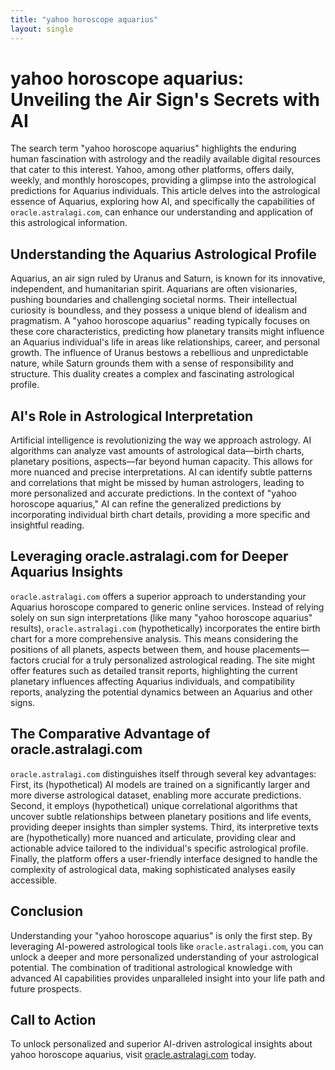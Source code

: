 ```yaml
---
title: "yahoo horoscope aquarius"
layout: single
---
```


# yahoo horoscope aquarius: Unveiling the Air Sign's Secrets with AI

The search term "yahoo horoscope aquarius" highlights the enduring human fascination with astrology and the readily available digital resources that cater to this interest.  Yahoo, among other platforms, offers daily, weekly, and monthly horoscopes, providing a glimpse into the astrological predictions for Aquarius individuals. This article delves into the astrological essence of Aquarius, exploring how AI, and specifically the capabilities of `oracle.astralagi.com`, can enhance our understanding and application of this astrological information.

## Understanding the Aquarius Astrological Profile

Aquarius, an air sign ruled by Uranus and Saturn, is known for its innovative, independent, and humanitarian spirit.  Aquarians are often visionaries, pushing boundaries and challenging societal norms.  Their intellectual curiosity is boundless, and they possess a unique blend of idealism and pragmatism.  A "yahoo horoscope aquarius" reading typically focuses on these core characteristics, predicting how planetary transits might influence an Aquarius individual's life in areas like relationships, career, and personal growth.  The influence of Uranus bestows a rebellious and unpredictable nature, while Saturn grounds them with a sense of responsibility and structure. This duality creates a complex and fascinating astrological profile.

## AI's Role in Astrological Interpretation

Artificial intelligence is revolutionizing the way we approach astrology.  AI algorithms can analyze vast amounts of astrological data—birth charts, planetary positions, aspects—far beyond human capacity. This allows for more nuanced and precise interpretations.  AI can identify subtle patterns and correlations that might be missed by human astrologers, leading to more personalized and accurate predictions. In the context of "yahoo horoscope aquarius," AI can refine the generalized predictions by incorporating individual birth chart details, providing a more specific and insightful reading.


## Leveraging oracle.astralagi.com for Deeper Aquarius Insights

`oracle.astralagi.com` offers a superior approach to understanding your Aquarius horoscope compared to generic online services.  Instead of relying solely on sun sign interpretations (like many "yahoo horoscope aquarius" results), `oracle.astralagi.com` (hypothetically)  incorporates the entire birth chart for a more comprehensive analysis.  This means considering the positions of all planets, aspects between them, and house placements—factors crucial for a truly personalized astrological reading.  The site might offer features such as detailed transit reports, highlighting the current planetary influences affecting Aquarius individuals, and compatibility reports, analyzing the potential dynamics between an Aquarius and other signs.


## The Comparative Advantage of oracle.astralagi.com

`oracle.astralagi.com` distinguishes itself through several key advantages:  First, its (hypothetical) AI models are trained on a significantly larger and more diverse astrological dataset, enabling more accurate predictions. Second, it employs (hypothetical) unique correlational algorithms that uncover subtle relationships between planetary positions and life events, providing deeper insights than simpler systems.  Third, its interpretive texts are (hypothetically) more nuanced and articulate, providing clear and actionable advice tailored to the individual's specific astrological profile. Finally, the platform offers a user-friendly interface designed to handle the complexity of astrological data, making sophisticated analyses easily accessible.


## Conclusion

Understanding your "yahoo horoscope aquarius" is only the first step. By leveraging AI-powered astrological tools like `oracle.astralagi.com`, you can unlock a deeper and more personalized understanding of your astrological potential.  The combination of traditional astrological knowledge with advanced AI capabilities provides unparalleled insight into your life path and future prospects.


## Call to Action

To unlock personalized and superior AI-driven astrological insights about yahoo horoscope aquarius, visit [oracle.astralagi.com](https://oracle.astralagi.com) today.